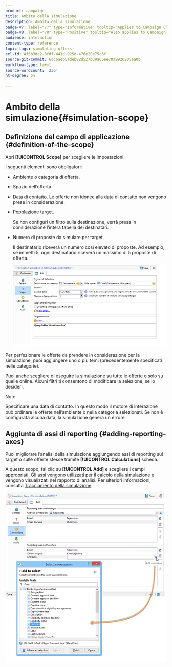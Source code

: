 ```yaml
---
product: campaign
title: Ambito della simulazione
description: Ambito della simulazione
badge-v7: label="v7" type="Informative" tooltip="Applies to Campaign Classic v7"
badge-v8: label="v8" type="Positive" tooltip="Also applies to Campaign v8"
audience: interaction
content-type: reference
topic-tags: simulating-offers
exl-id: 4f6b3de2-3fdf-441d-925d-476e20e75c6f
source-git-commit: 6dc6aeb5adeb82d527b39a05ee70a9926205ea0b
workflow-type: tm+mt
source-wordcount: '236'
ht-degree: 5%

---
```


# Ambito della simulazione{#simulation-scope}



## Definizione del campo di applicazione {#definition-of-the-scope}

Apri **[!UICONTROL Scope]** per scegliere le impostazioni.

I seguenti elementi sono obbligatori:

* Ambiente o categoria di offerta.
* Spazio dell’offerta.
* Data di contatto. Le offerte non idonee alla data di contatto non vengono prese in considerazione.
* Popolazione target.

   Se non configuri un filtro sulla destinazione, verrà presa in considerazione l’intera tabella dei destinatari.

* Numero di proposte da simulare per target.

   Il destinatario riceverà un numero così elevato di proposte. Ad esempio, se immetti 5, ogni destinatario riceverà un massimo di 5 proposte di offerta.

   ![](assets/offer_simulation_009.png)

Per perfezionare le offerte da prendere in considerazione per la simulazione, puoi aggiungere uno o più temi (precedentemente specificati nelle categorie).

Puoi anche scegliere di eseguire la simulazione su tutte le offerte o solo su quelle online. Alcuni filtri ti consentono di modificare la selezione, se lo desideri.

>[!NOTE]
>
>Specificare una data di contatto. In questo modo il motore di interazione può ordinare le offerte nell’ambiente o nella categoria selezionati. Se non è configurata alcuna data, la simulazione genera un errore.

## Aggiunta di assi di reporting {#adding-reporting-axes}

Puoi migliorare l’analisi della simulazione aggiungendo assi di reporting sul target o sulle offerte stesse tramite **[!UICONTROL Calculations]** scheda.

A questo scopo, fai clic su **[!UICONTROL Add]** e scegliere i campi appropriati. Gli assi vengono utilizzati per il calcolo della simulazione e vengono visualizzati nel rapporto di analisi. Per ulteriori informazioni, consulta [Tracciamento della simulazione](../../interaction/using/simulation-tracking.md).

![](assets/offer_simulation_011.png)
